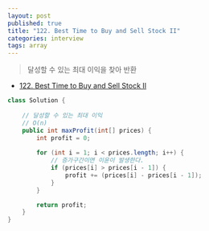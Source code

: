 ```yaml
---
layout: post
published: true
title: "122. Best Time to Buy and Sell Stock II"
categories: interview
tags: array 
---
```


> 달성할 수 있는 최대 이익을 찾아 반환

- [122. Best Time to Buy and Sell Stock II](https://leetcode.com/problems/best-time-to-buy-and-sell-stock-ii/)


```java
class Solution {
    
    // 달성할 수 있는 최대 이익
    // O(n)
    public int maxProfit(int[] prices) {
        int profit = 0;
        
        for (int i = 1; i < prices.length; i++) {
            // 증가구간이면 이윤이 발생한다.
            if (prices[i] > prices[i - 1]) {
                profit += (prices[i] - prices[i - 1]);
            }
        }

        return profit;
    }
}
```
